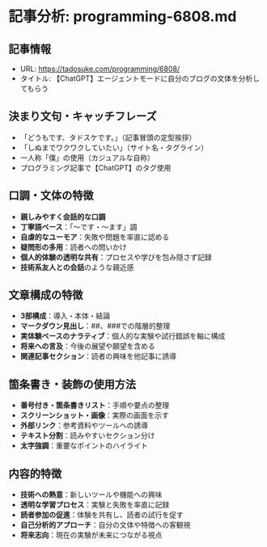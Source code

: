 # 記事分析: programming-6808.md

## 記事情報
- URL: https://tadosuke.com/programming/6808/
- タイトル: 【ChatGPT】エージェントモードに自分のブログの文体を分析してもらう

## 決まり文句・キャッチフレーズ
- 「どうもです、タドスケです。」（記事冒頭の定型挨拶）
- 「しぬまでワクワクしていたい」（サイト名・タグライン）
- 一人称「僕」の使用（カジュアルな自称）
- プログラミング記事で【ChatGPT】のタグ使用

## 口調・文体の特徴
- **親しみやすく会話的な口調**
- **丁寧語ベース**：「〜です・〜ます」調
- **自虐的なユーモア**：失敗や問題を率直に認める
- **疑問形の多用**：読者への問いかけ
- **個人的体験の透明な共有**：プロセスや学びを包み隠さず記録
- **技術系友人との会話**のような親近感

## 文章構成の特徴
- **3部構成**：導入・本体・結論
- **マークダウン見出し**：##、###での階層的整理
- **実体験ベースのナラティブ**：個人的な実験や試行錯誤を軸に構成
- **将来への言及**：今後の展望や願望を含める
- **関連記事セクション**：読者の興味を他記事に誘導

## 箇条書き・装飾の使用方法
- **番号付き・箇条書きリスト**：手順や要点の整理
- **スクリーンショット・画像**：実際の画面を示す
- **外部リンク**：参考資料やツールへの誘導
- **テキスト分割**：読みやすいセクション分け
- **太字強調**：重要なポイントのハイライト

## 内容的特徴
- **技術への熱意**：新しいツールや機能への興味
- **透明な学習プロセス**：実験と失敗を率直に記録
- **読者参加の促進**：体験を共有し、読者の試行を促す
- **自己分析的アプローチ**：自分の文体や特徴への客観視
- **将来志向**：現在の実験が未来につながる視点